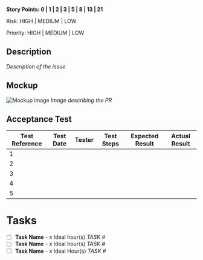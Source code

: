 **Story Points: 0 | 1 | 2 | 3 | 5 | 8 | 13 | 21**

Risk: HIGH | MEDIUM | LOW

Priority: HIGH | MEDIUM | LOW

## Description

_Description of the issue_

## Mockup

![Mockup image]()
_Image describing the PR_

## Acceptance Test

| Test Reference | Test Date | Tester | Test Steps | Expected Result | Actual Result |
| -------------- | --------- | ------ | ---------- | --------------- | ------------- |
| 1              |           |        |            |                 |               |
| 2              |           |        |            |                 |               |
| 3              |           |        |            |                 |               |
| 4              |           |        |            |                 |               |
| 5              |           |        |            |                 |               |

# Tasks

- [ ] **Task Name** - _x_ Ideal hour(s) _TASK #_
- [ ] **Task Name** - _x_ Ideal hour(s) _TASK #_
- [ ] **Task Name** - _x_ Ideal Hour(s) _TASK #_
